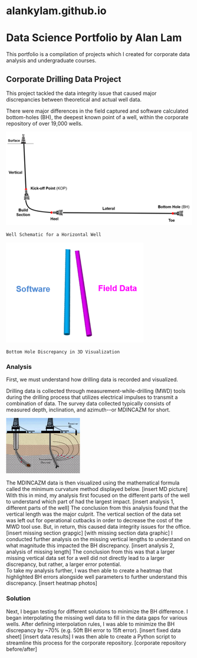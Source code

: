 # alankylam.github.io
# Data Science Portfolio by Alan Lam

This portfolio is a compilation of projects which I created for corporate data analysis and undergraduate courses. 

## Corporate Drilling Data Project 

This project tackled the data integrity issue that caused major discrepancies between theoretical and actual well data. 

There were major differences in the field captured and software calculated bottom-holes (BH), the deepest known point of a well, within the corporate repository of over 19,000 wells. 

![](images/WellSchematic.PNG) 

```
Well Schematic for a Horizontal Well
```

![](images/BH1.PNG)

```
Bottom Hole Discrepancy in 3D Visualization  
```

### Analysis
First, we must understand how drilling data is recorded and visualized. 

Drilling data is collected through measurement-while-drilling (MWD) tools during the drilling process that utilizes electrical impulses to transmit a combination of data. The survey data collected typically consists of measured depth, inclination, and azimuth--or MDINCAZM for short. 

![](images/WellSurvey.gif)

The MDINCAZM data is then visualized using the mathematical formula called the minimum curvature method displayed below.
[insert MD picture]
With this in mind, my analysis first focused on the different parts of the well to understand which part of had the largest impact.
[insert analysis 1, different parts of the well]
The conclusion from this analysis found that the vertical length was the major culprit. The vertical section of the data set was left out for operational cutbacks in order to decrease the cost of the MWD tool use. But, in return, this caused data integrity issues for the office. 
[insert missing section grapgic] [with missing section data graphic]
I conducted further analysis on the missing vertical lengths to understand on what magnitude this impacted the BH discrepancy. 
[insert analysis 2, analysis of missing length]
The conclusion from this was that a larger missing vertical data set for a well did not directly lead to a larger discrepancy, but rather, a larger error potential.  
To take my analysis further, I was then able to create a heatmap that highlighted BH errors alongside well parameters to further understand this discrepancy. 
[insert heatmap photos]
### Solution
Next, I began testing for different solutions to minimize the BH difference. 
I began interpolating the missing well data to fill in the data gaps for various wells. After defining interpolation rules, I was able to minimize the BH discrepancy by ~70% (e.g. 50ft BH error to 15ft error).
[insert fixed data sheet] [insert data results]
I was then able to create a Python script to streamline this process for the corporate repository. 
[corporate repository before/after]

